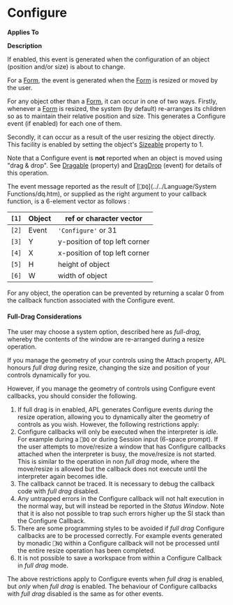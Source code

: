 




<h1 class="heading"><span class="name">Configure</span></h1>

**Applies To**


**Description**


If enabled, this event is generated when the configuration of an object
(position and/or size) is about to change.



For a [Form](../a-z/form.md), the event is generated when the [Form](../a-z/form.md) is resized or moved by the user.


For any object other than a [Form](../a-z/form.md), it can
occur in one of two ways. Firstly, whenever a [Form](../a-z/form.md) is resized, the system (by default) re-arranges its children so as to maintain
their relative position and size. This generates a Configure event (if enabled)
for each one of them.


Secondly, it can occur as a result of the user resizing the object directly.
This facility is enabled by setting the object's [Sizeable](../a-z/sizeable.md) property to 1.


Note that a Configure event is **not** reported when an object is moved
using "drag & drop". See [Dragable](../a-z/dragable.md) (property) and [DragDrop](../a-z/dragdrop.md) (event) for details
of this operation.



The event message reported as the result of [`⎕DQ`](../../Language/System Functions/dq.htm),
or supplied as the right argument to your callback function, is a 6-element
vector as follows :


| `[1]` | Object | ref or character vector |
| --- | --- | ---  |
| `[2]` | Event | `'Configure'` or 31 |
| `[3]` | Y | y-position of top left corner |
| `[4]` | X | x-position of top left corner |
| `[5]` | H | height of object |
| `[6]` | W | width of object |



For any object, the operation can be prevented by returning a scalar 0 from
the callback function associated with the Configure event.

#### Full-Drag Considerations


The user may choose a system option, described here as *full-drag*,
whereby the contents of the window are re-arranged during a resize operation.


If you manage the geometry of your controls using the Attach property, APL
honours *full drag* during resize, changing the size and position of your
controls dynamically for you.


However, if you manage the geometry of controls using Configure event
callbacks, you should consider the following.

1. If full drag is in enabled, APL generates Configure events *during* the resize operation, allowing you to dynamically alter the geometry of
    controls as you wish. However, the following restrictions apply:
2. Configure callbacks will only be executed when the interpreter is *idle*.
    For example during a `⎕DQ` or
    during Session input (6-space prompt). If the user attempts to move/resize a
    window that has Configure callbacks attached when the interpreter is busy,
    the move/resize is not started. This is similar to the operation in non *full
    drag* mode, where the move/resize is allowed but the callback does not
    execute until the interpreter again becomes idle.
3. The callback cannot be traced. It is necessary to debug the callback code
    with *full drag* disabled.
4. Any untrapped errors in the Configure callback will not halt execution in
    the normal way, but will instead be reported in the *Status Window*.
    Note that it is also not possible to trap such errors higher up the SI stack
    than the Configure Callback.
5. There are some programming styles to be avoided if *full drag* Configure callbacks are to be processed correctly. For example events
    generated by monadic `⎕NQ` within
    a Configure callback will not be processed until the entire resize operation
    has been completed.
6. It is not possible to save a workspace from within a Configure Callback in
    *full drag* mode.

The above restrictions apply to Configure events when *full drag* is
enabled, but *only* when *full drag* is enabled. The behaviour of
Configure callbacks with *full drag* disabled is the same as for other
events.


